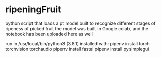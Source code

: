 # ripeningFruit

python script that loads a pt model built to recognize different stages of ripeness of picked fruit
the model was built in Google colab, and the notebook has been uploaded here as well

run in  /usr/local/bin/python3 (3.8.1)
installed with:
  pipenv install torch torchvision torchaudio
  pipenv install fastai
  pipenv install pysimplegui

